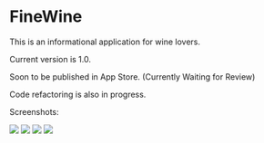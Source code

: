 FineWine
========
This is an informational application for wine lovers.

Current version is 1.0.

Soon to be published in App Store. (Currently Waiting for Review)

Code refactoring is also in progress.

Screenshots:

<img src="http://i.imgur.com/DpkAcoF.png" />
<img src="http://i.imgur.com/MFCUUOC.png" />
<img src="http://i.imgur.com/lZTws9G.png" />
<img src="http://i.imgur.com/C7TZyd8.png" />
